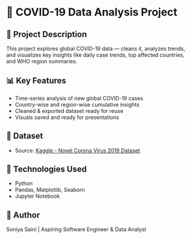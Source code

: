 # 🦠 COVID-19 Data Analysis Project

## 📌 Project Description
This project explores global COVID-19 data — cleans it, analyzes trends, and visualizes key insights like daily case trends, top affected countries, and WHO region summaries.

## 📊 Key Features
- Time-series analysis of new global COVID-19 cases
- Country-wise and region-wise cumulative insights
- Cleaned & exported dataset ready for reuse
- Visuals saved and ready for presentations

## 📁 Dataset
- Source: [Kaggle - Novel Corona Virus 2019 Dataset](https://www.kaggle.com/datasets/sudalairajkumar/novel-corona-virus-2019-dataset)

## 🚀 Technologies Used
- Python
- Pandas, Matplotlib, Seaborn
- Jupyter Notebook

## 👤 Author
Soniya Saini | Aspiring Software Engineer & Data Analyst
